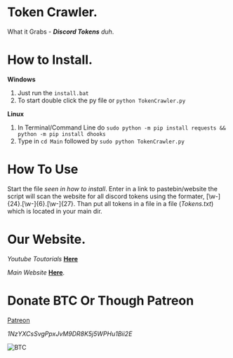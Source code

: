 # Token Crawler.

What it Grabs - ***Discord Tokens*** *duh*.


# How to Install.

**Windows**

1) Just run the `install.bat`
2) To start double click the py file or `python TokenCrawler.py`

**Linux**

1) In Terminal/Command Line do `sudo python -m pip install requests && python -m pip install dhooks`
2) Type in `cd Main` followed by `sudo python TokenCrawler.py`

# How To Use
Start the file *seen in how to install*.
Enter in a link to pastebin/website
the script will scan the website for all discord tokens using the formater, [\w-]{24}\.[\w-]{6}\.[\w-]{27}.
Than put all tokens in a file in a file (*Tokens.txt*) which is located in your main dir. 

# Our Website.

*Youtube Toutorials* [__Here__](https://www.youtube.com/c/LucifersAngel666)

*Main Website* [__Here__](http://project-jade.unaux.com/index.html).

# Donate BTC Or Though Patreon

[Patreon](https://www.patreon.com/lucifersangel)


*1NzYXCsSvgPpxJvM9DR8K5j5WPHu1Bii2E*

![BTC](https://i.ibb.co/NpknkWc/Ql-RDIFdhb-Gxld-A.png)

